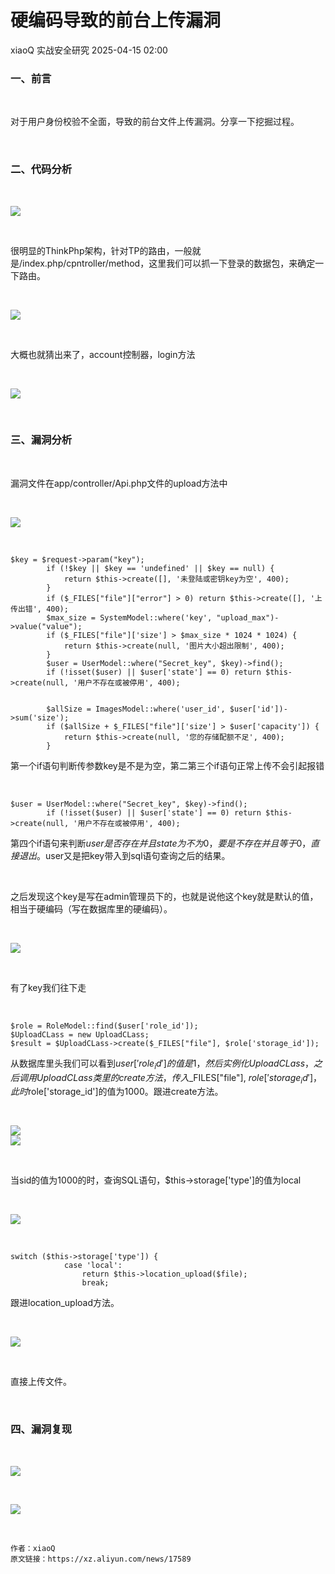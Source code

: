 #  硬编码导致的前台上传漏洞   
xiaoQ  实战安全研究   2025-04-15 02:00  
  
### 一、前言  
  
   
  
对于用户身份校验不全面，导致的前台文件上传漏洞。分享一下挖掘过程。  
  
    
### 二、代码分析  
  
   
  
![](https://mmbiz.qpic.cn/mmbiz_png/zBdps5HcBF14jXM0hB3AG3icBjjFmRcIqoMnFVsFyqhgLIvgniaTUWVfmLiahQkyUdObELkiaY2cLYwqEyRdjy0QJg/640?wx_fmt=png&from=appmsg "")  
  
   
  
很明显的ThinkPhp架构，针对TP的路由，一般就是/index.php/cpntroller/method，这里我们可以抓一下登录的数据包，来确定一下路由。  
  
   
  
![](https://mmbiz.qpic.cn/mmbiz_png/zBdps5HcBF14jXM0hB3AG3icBjjFmRcIq5XxgSpCGukichtLce5dyGqaj8lfQ3yn6N3O2r60b3Ga4IaR1ibQWH1vg/640?wx_fmt=png&from=appmsg "")  
  
   
  
大概也就猜出来了，account控制器，login方法  
  
   
  
![](https://mmbiz.qpic.cn/mmbiz_png/zBdps5HcBF14jXM0hB3AG3icBjjFmRcIqrnyjic4bUEIjoQgjn65pyGpLzwoQb4mG5uHwZyMYDGDQ1L8VdWRRIGw/640?wx_fmt=png&from=appmsg "")  
  
   
### 三、漏洞分析  
  
   
  
漏洞文件在app/controller/Api.php文件的upload方法中  
  
   
  
![](https://mmbiz.qpic.cn/mmbiz_png/zBdps5HcBF14jXM0hB3AG3icBjjFmRcIqKicHfJKveicibnSofGej6ghr5LwjRDcsUj2EIf0IziaRYeNL0VT6mbZz7w/640?wx_fmt=png&from=appmsg "")  
  
   
```
$key = $request->param("key");
        if (!$key || $key == 'undefined' || $key == null) {
            return $this->create([], '未登陆或密钥key为空', 400);
        }
        if ($_FILES["file"]["error"] > 0) return $this->create([], '上传出错', 400);
        $max_size = SystemModel::where('key', "upload_max")->value("value");
        if ($_FILES["file"]['size'] > $max_size * 1024 * 1024) {
            return $this->create(null, '图片大小超出限制', 400);
        }
        $user = UserModel::where("Secret_key", $key)->find();
        if (!isset($user) || $user['state'] == 0) return $this->create(null, '用户不存在或被停用', 400);


        $allSize = ImagesModel::where('user_id', $user['id'])->sum('size');
        if ($allSize + $_FILES["file"]['size'] > $user['capacity']) {
            return $this->create(null, '您的存储配额不足', 400);
        }
```  
  
第一个if语句判断传参数key是不是为空，第二第三个if语句正常上传不会引起报错  
  
   
```
$user = UserModel::where("Secret_key", $key)->find();
        if (!isset($user) || $user['state'] == 0) return $this->create(null, '用户不存在或被停用', 400);
```  
  
第四个if语句来判断$user是否存在并且state为不为0，要是不存在并且等于0，直接退出。$user又是把key带入到sql语句查询之后的结果。  
  
   
  
之后发现这个key是写在admin管理员下的，也就是说他这个key就是默认的值，相当于硬编码（写在数据库里的硬编码）。  
  
   
  
![](https://mmbiz.qpic.cn/mmbiz_png/zBdps5HcBF14jXM0hB3AG3icBjjFmRcIq9hDa79thA8icT8KVqpicjtfFhR69Kiazm6Xw7EicfkQBJ8EoRPlP8BA2icA/640?wx_fmt=png&from=appmsg "")  
  
   
  
有了key我们往下走  
  
   
```
$role = RoleModel::find($user['role_id']);
$UploadCLass = new UploadCLass;
$result = $UploadCLass->create($_FILES["file"], $role['storage_id']);
```  
  
从数据库里头我们可以看到$user['role_id']的值是1，然后实例化UploadCLass，之后调用UploadCLass类里的create方法，传入$_FILES["file"], $role['storage_id']，此时$role['storage_id']的值为1000。跟进create方法。  
  
   
  
![](https://mmbiz.qpic.cn/mmbiz_png/zBdps5HcBF14jXM0hB3AG3icBjjFmRcIqXlSPicSQ2SEJiaQ2MLNXeQKibzVzYBZdlFLKpQCS9cqWP3hFibJaxjdFvw/640?wx_fmt=png&from=appmsg "")  
![](https://mmbiz.qpic.cn/mmbiz_png/zBdps5HcBF14jXM0hB3AG3icBjjFmRcIqribpic8esK5xtI8elAibyk2Que8mt4gknOTRlcRic4cRGzTp58LL5dOK9A/640?wx_fmt=png&from=appmsg "")  
  
   
  
当sid的值为1000的时，查询SQL语句，$this->storage['type']的值为local  
  
   
  
![](https://mmbiz.qpic.cn/mmbiz_png/zBdps5HcBF14jXM0hB3AG3icBjjFmRcIqGH3QWS6Y1aP4ibgiayBhxibianicWFIhAiaT6htYgicOuR5l12Q3eicQhD3RJA/640?wx_fmt=png&from=appmsg "")  
  
   
```
switch ($this->storage['type']) {
            case 'local':
                return $this->location_upload($file);
                break;
```  
  
跟进location_upload方法。  
  
   
  
![](https://mmbiz.qpic.cn/mmbiz_png/zBdps5HcBF14jXM0hB3AG3icBjjFmRcIqgyaFdMiapDmPL8WG9Euk9S1zQuPSkYGK85icA8LfpbsVU8sTU9lIdJzQ/640?wx_fmt=png&from=appmsg "")  
  
   
  
直接上传文件。  
  
   
### 四、漏洞复现  
  
   
  
![](https://mmbiz.qpic.cn/mmbiz_png/zBdps5HcBF14jXM0hB3AG3icBjjFmRcIqGOg1du7m04gLPJ0mcaiaJiah2aAJsDJicXxk4cbwUaOPHj0j8WxbIChicw/640?wx_fmt=png&from=appmsg "")  
  
   
  
![](https://mmbiz.qpic.cn/mmbiz_png/zBdps5HcBF14jXM0hB3AG3icBjjFmRcIqDanrBAZYYw17NplYRcJicUDibHTVQj2t3Gic0SK48CVuBZyt81lPsv38g/640?wx_fmt=png&from=appmsg "")  
  
   
```
作者：xiaoQ
原文链接：https://xz.aliyun.com/news/17589
```  
  
  
